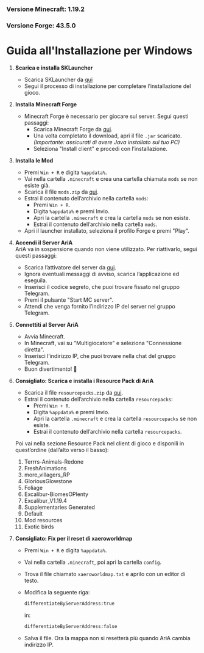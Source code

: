 ### Versione Minecraft: 1.19.2  
### Versione Forge: 43.5.0

# Guida all'Installazione per Windows

1. **Scarica e installa SKLauncher**
   - Scarica SKLauncher da [qui](https://skmedix.pl/)
   - Segui il processo di installazione per completare l’installazione del gioco.

2. **Installa Minecraft Forge**
   - Minecraft Forge è necessario per giocare sul server. Segui questi passaggi:
     - Scarica Minecraft Forge da [qui](https://adfoc.us/serve/sitelinks/?id=271228&url=https://maven.minecraftforge.net/net/minecraftforge/forge/1.19.2-43.5.0/forge-1.19.2-43.5.0-installer.jar).
     - Una volta completato il download, apri il file `.jar` scaricato.  
       *(Importante: assicurati di avere Java installato sul tuo PC)*
     - Seleziona "Install client" e procedi con l’installazione.

3. **Installa le Mod**
   - Premi `Win + R` e digita `%appdata%`.
   - Vai nella cartella `.minecraft` e crea una cartella chiamata `mods` se non esiste già.
   - Scarica il file `mods.zip` da [qui](https://1drv.ms/f/c/065897bd642782c8/EjrP1DBPqGpLsBY0MtgaA4QBK0Mirq6CyuJGV2kWlkpRyw?e=64qIxT). 
   - Estrai il contenuto dell’archivio nella cartella `mods`:
     - Premi `Win + R`.
     - Digita `%appdata%` e premi Invio.
     - Apri la cartella `.minecraft` e crea la cartella `mods` se non esiste.
     - Estrai il contenuto dell’archivio nella cartella `mods`.
   - Apri il launcher installato, seleziona il profilo Forge e premi "Play".

4. **Accendi il Server AriA**  
   AriA va in sospensione quando non viene utilizzato. Per riattivarlo, segui questi passaggi:
   - Scarica l’attivatore del server da [qui](https://github.com/eugenio-guarino/aria-minecraft-server-windows-client/releases/download/v2.0/aria-startup-client.exe).
   - Ignora eventuali messaggi di avviso, scarica l’applicazione ed eseguila.
   - Inserisci il codice segreto, che puoi trovare fissato nel gruppo Telegram.
   - Premi il pulsante "Start MC server".
   - Attendi che venga fornito l’indirizzo IP del server nel gruppo Telegram.

5. **Connettiti al Server AriA**
   - Avvia Minecraft.
   - In Minecraft, vai su "Multigiocatore" e seleziona "Connessione diretta".
   - Inserisci l’indirizzo IP, che puoi trovare nella chat del gruppo Telegram.
   - Buon divertimento! 🚀

6. **Consigliato: Scarica e installa i Resource Pack di AriA**
   - Scarica il file `resourcepacks.zip` da [qui](https://1drv.ms/f/c/065897bd642782c8/EjrP1DBPqGpLsBY0MtgaA4QBK0Mirq6CyuJGV2kWlkpRyw?e=64qIxT). 
   - Estrai il contenuto dell’archivio nella cartella `resourcepacks`:
     - Premi `Win + R`.
     - Digita `%appdata%` e premi Invio.
     - Apri la cartella `.minecraft` e crea la cartella `resourcepacks` se non esiste.
     - Estrai il contenuto dell’archivio nella cartella `resourcepacks`.

   Poi vai nella sezione Resource Pack nel client di gioco e disponili in quest’ordine (dall’alto verso il basso):

   1. Terrrs-Animals-Redone  
   2. FreshAnimations  
   3. more_villagers_RP  
   4. GloriousGlowstone  
   5. Foliage  
   6. Excalibur-BiomesOPlenty  
   7. Excalibur_V1.19.4  
   8. Supplementaries Generated  
   9. Default  
   10. Mod resources  
   11. Exotic birds

7. **Consigliato: Fix per il reset di xaeroworldmap**
   - Premi `Win + R` e digita `%appdata%`.
   - Vai nella cartella `.minecraft`, poi apri la cartella `config`.
   - Trova il file chiamato `xaeroworldmap.txt` e aprilo con un editor di testo.
   - Modifica la seguente riga:

     ```txt
     differentiateByServerAddress:true
     ```

     in:

     ```txt
     differentiateByServerAddress:false
     ```

   - Salva il file. Ora la mappa non si resetterà più quando AriA cambia indirizzo IP.
